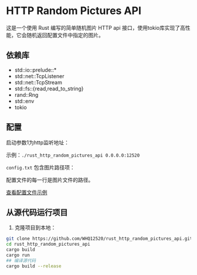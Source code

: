 # HTTP Random Pictures API

这是一个使用 Rust 编写的简单随机图片 HTTP api 接口，使用tokio库实现了高性能，它会随机返回配置文件中指定的图片。

## 依赖库

 - std::io::prelude::*
 - std::net::TcpListener
 - std::net::TcpStream
 - std::fs::{read,read_to_string}
 - rand::Rng
 - std::env
 - tokio

## 配置

启动参数1为http监听地址：

示例：`./rust_http_random_pictures_api 0.0.0.0:12520`

`config.txt` 包含图片路径项：

配置文件的每一行是图片文件的路径。

[查看配置文件示例](https://github.com/WHQ12520/rust_http_random_pictures_api/blob/master/config.txt)

## 从源代码运行项目

1. 克隆项目到本地：

```sh
git clone https://github.com/WHQ12520/rust_http_random_pictures_api.git
cd rust_http_random_pictures_api
cargo build
cargo run
## 编译源代码
cargo build --release

